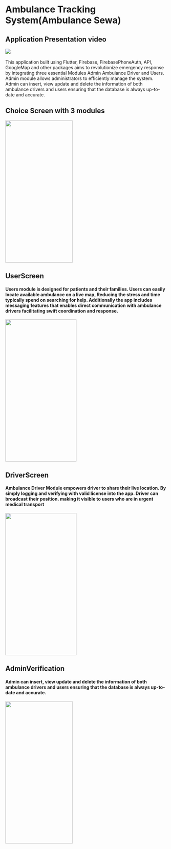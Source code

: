 # Ambulance Tracking System(Ambulance Sewa)
<h2>Application Presentation video </h2>
<a href="https://youtu.be/qi6_CVRo38g" target="_blank">
      <img src="https://raw.githubusercontent.com/aadarshk7/Ambulance-Sewa-Ambulance_Tracking_System/https/github.com/aadarshk7/Ambulance-Sewa-Ambulance_Tracking_System/assets/ss/ytvideo.png">
    </a>
<!-- <img src="https://raw.githubusercontent.com/aadarshk7/Ambulance-Sewa-Ambulance_Tracking_System/https/github.com/aadarshk7/Ambulance-Sewa-Ambulance_Tracking_System/assets/ss/ytvideo.png">
Video Link- https://youtu.be/qi6_CVRo38g -->
<br>
</br>
This application built using Flutter, Firebase, FirebasePhoneAuth, API, GoogleMap and other packages aims to revolutionize emergency response by integrating three essential Modules Admin Ambulance Driver and Users.
 Admin module allows administrators to efficiently manage the system. Admin can insert, view update and delete the information of both ambulance drivers and users ensuring that the database is always up-to-date and accurate.
<h2>Choice Screen with 3 modules</h2>
<p> <img src="https://raw.githubusercontent.com/aadarshk7/Ambulance-Sewa-Ambulance_Tracking_System/https/github.com/aadarshk7/Ambulance-Sewa-Ambulance_Tracking_System/assets/ss/choice_page.jpg" height = 444 width=210/> </p>
<h2>UserScreen</h2>
<h4>Users module is designed for patients and their families. Users can easily locate available ambulance on a live map, Reducing the stress and time typically spend on searching for help. Additionally the app includes messaging features that enables direct communication with ambulance drivers facilitating swift coordination and response.</h4>
<p> <img src="https://raw.githubusercontent.com/aadarshk7/Ambulance-Sewa-Ambulance_Tracking_System/https/github.com/aadarshk7/Ambulance-Sewa-Ambulance_Tracking_System/assets/ss/userpage.gif" height = 444 width=222/> </p>
<h2>DriverScreen</h2>
<h4>Ambulance Driver Module empowers driver to share their live location. By simply logging and verifying with valid license into the app. Driver can broadcast their position. making it visible to users who are in urgent medical transport </h4>
<p> <img src="https://raw.githubusercontent.com/aadarshk7/Ambulance-Sewa-Ambulance_Tracking_System/https/github.com/aadarshk7/Ambulance-Sewa-Ambulance_Tracking_System/assets/ss/userpage.gif" height = 444 width=222/> </p>
<h2>AdminVerification</h2>
<h4>Admin can insert, view update and delete the information of both ambulance drivers and users ensuring that the database is always up-to-date and accurate.</h4>
<p> <img src="https://raw.githubusercontent.com/aadarshk7/Ambulance-Sewa-Ambulance_Tracking_System/https/github.com/aadarshk7/Ambulance-Sewa-Ambulance_Tracking_System/assets/ss/adminotp.jpg" height = 444 width=210/> </p>


